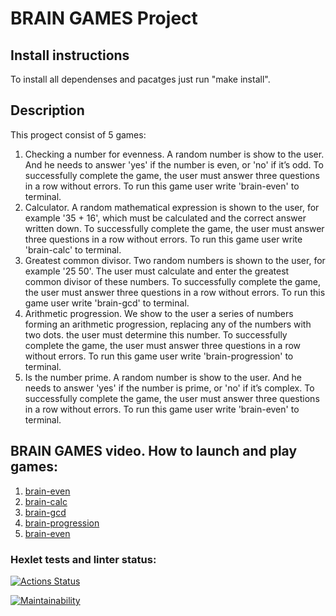 # BRAIN GAMES Project
## Install instructions
To install all dependenses and pacatges just run "make install".
## Description
This progect consist of 5 games:
1. Checking a number for evenness. A random number is show to the user. And he needs to answer 'yes' if the number is even, or 'no' if it’s odd. To successfully complete the game, the user must answer three questions in a row without errors. To run this game user write 'brain-even' to terminal.
2. Calculator. A random mathematical expression is shown to the user, for example '35 + 16', which must be calculated and the correct answer written down. To successfully complete the game, the user must answer three questions in a row without errors. To run this game user write 'brain-calc' to terminal.
3. Greatest common divisor. Two random numbers is shown to the user, for example '25 50'. The user must calculate and enter the greatest common divisor of these numbers. To successfully complete the game, the user must answer three questions in a row without errors. To run this game user write 'brain-gcd' to terminal.
4. Arithmetic progression. We show to the user a series of numbers forming an arithmetic progression, replacing any of the numbers with two dots. the user must determine this number. To successfully complete the game, the user must answer three questions in a row without errors. To run this game user write 'brain-progression' to terminal.
5. Is the number prime.  A random number is show to the user. And he needs to answer 'yes' if the number is prime, or 'no' if it’s complex. To successfully complete the game, the user must answer three questions in a row without errors. To run this game user write 'brain-even' to terminal.

## BRAIN GAMES video. How to launch and play games:
1. [brain-even](https://asciinema.org/a/yi9d7E3AU4UsSaKQ1gQt8cB5P)
2. [brain-calc](https://asciinema.org/a/oLIY9D2wZSiYw8W6CchQLK4co)
3. [brain-gcd](https://asciinema.org/a/8ZK3Fe66G2MSOe5cioBWmrthe)
4. [brain-progression](https://asciinema.org/a/dimX32Lvn2xNbmDwFZz901Wpu)
5. [brain-even](https://asciinema.org/a/AqxlfFoPuhlham8GVGInALExC)

### Hexlet tests and linter status:
[![Actions Status](https://github.com/FarRodion/frontend-project-44/actions/workflows/hexlet-check.yml/badge.svg)](https://github.com/FarRodion/frontend-project-44/actions)

[![Maintainability](https://api.codeclimate.com/v1/badges/02c877ec775f9f70df75/maintainability)](https://codeclimate.com/github/FarRodion/frontend-project-44/maintainability)
